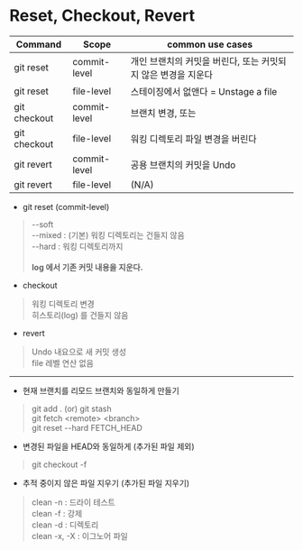 
# Reset, Checkout, Revert

Command | Scope | common use cases
--------|-------|----------
git reset | commit-level | 개인 브랜치의 커밋을 버린다, 또는 커밋되지 않은 변경을 지운다
git reset | file-level | 스테이징에서 없앤다 = Unstage a file
git checkout | commit-level | 브랜치 변경, 또는 
git checkout | file-level | 워킹 디렉토리 파일 변경을 버린다
git revert | commit-level | 공용 브랜치의 커밋을 Undo
git revert | file-level | \(N/A\)

* git reset (commit-level)  
> --soft  
> --mixed : (기본) 워킹 디렉토리는 건들지 않음  
> --hard : 워킹 디렉토리까지  
> <br/>
> **log 에서 기존 커밋 내용을 지운다.**  

* checkout
> 워킹 디렉토리 변경  
> 히스토리\(log\) 를 건들지 않음

* revert
> Undo 내요으로 새 커밋 생성  
> file 레벨 연산 없음

***

* 현재 브랜치를 리모드 브랜치와 동일하게 만들기  
> git add . (or) git stash  
> git fetch \<remote\> \<branch\>  
> git reset --hard FETCH_HEAD

* 변경된 파일을 HEAD와 동일하게 (추가된 파일 제외)
> git checkout -f

* 추적 중이지 않은 파일 지우기 (추가된 파일 지우기)
> clean -n : 드라이 테스트  
> clean -f : 강제  
> clean -d : 디렉토리  
> clean -x, -X : 이그노어 파일  
